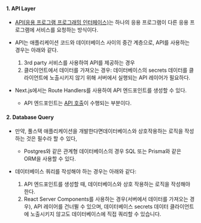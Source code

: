 
#### 1. API Layer

- [API(응용 프로그램 프로그래밍 인터페이스)](https://www.cloudflare.com/learning/security/api/what-is-an-api/)는 하나의 응용 프로그램이 다른 응용 프로그램에 서비스를 요청하는 방식이다.

- API는 애플리케이션 코드와 데이터베이스 사이의 중간 계층으로, API를 사용하는 경우는 아래와 같다.
	1. 3rd party 서비스를 사용하여 API를 제공하는 경우
	2. 클라이언트에서 데이터를 가져오는 경우: 데이터베이스의 secrets 데이터를 클라이언트에 노출시키지 않기 위해 서버에서 실행되는 API 레이어가 필요하다.

- Next.js에서는 Route Handlers를 사용하여 API 엔드포인트를 생성할 수 있다.
	- API 엔드포인트는 [API 호출](https://www.cloudflare.com/learning/security/api/what-is-api-call/)이 수행되는 부분이다.


#### 2. Database Query

- 만약, 풀스택 애플리케이션을 개발한다면데이터베이스와 상호작용하는 로직을 작성하는 것은 필수라 할 수 있다, 
	-  Postgres와 같은 관계형 데이터베이스의 경우 SQL 또는 Prisma와 같은 ORM을 사용할 수 있다.

- 데이터베이스 쿼리를 작성해야 하는 경우는 아래와 같다:
	1. API 엔드포인트를 생성할 때, 데이터베이스와 상호 작용하는 로직을 작성해야 한다.
	2. React Server Components를 사용하는 경우(서버에서 데이터를 가져오는 경우), API 레이어를 건너뛸 수 있으며, 데이터베이스 secrets 데이터 클라이언트에 노출시키지 않고도 데이터베이스에 직접 쿼리할 수 있습니다.